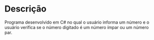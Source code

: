 # Descrição

Programa desenvolvido em C# no qual o usuário informa um número e o usuário verifica se o número digitado é um número ímpar ou um número par.
